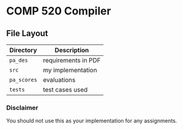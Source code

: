 # COMP 520 Compiler

## File Layout

Directory  | Description
-----------|------------
`pa_des`   | requirements in PDF
`src`      | my implementation
`pa_scores`| evaluations
`tests`    | test cases used

### Disclaimer
You should not use this as your implementation for any assignments.
